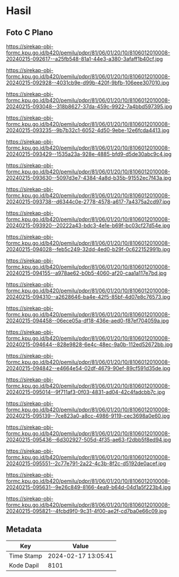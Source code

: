 # Hasil

## Foto C Plano

https://sirekap-obj-formc.kpu.go.id/b420/pemilu/pdpr/81/06/01/20/10/8106012010008-20240215-092617--a25fb548-81a1-44e3-a380-3afaff1b40cf.jpg

https://sirekap-obj-formc.kpu.go.id/b420/pemilu/pdpr/81/06/01/20/10/8106012010008-20240215-092928--4031cb9e-d99b-420f-9bfb-106eee307010.jpg

https://sirekap-obj-formc.kpu.go.id/b420/pemilu/pdpr/81/06/01/20/10/8106012010008-20240215-093048--318b8627-37da-459c-9922-7a4bbd597395.jpg

https://sirekap-obj-formc.kpu.go.id/b420/pemilu/pdpr/81/06/01/20/10/8106012010008-20240215-093235--9b7b32c1-6052-4d50-9ebe-12e6fcda4413.jpg

https://sirekap-obj-formc.kpu.go.id/b420/pemilu/pdpr/81/06/01/20/10/8106012010008-20240215-093429--1535a23a-928e-4885-bfd9-d5de30abc9c4.jpg

https://sirekap-obj-formc.kpu.go.id/b420/pemilu/pdpr/81/06/01/20/10/8106012010008-20240215-093630--5097d3e7-4384-4a8d-b35b-91552ec7f43a.jpg

https://sirekap-obj-formc.kpu.go.id/b420/pemilu/pdpr/81/06/01/20/10/8106012010008-20240215-093738--d6344c0e-2778-4578-a617-7a4375a2cd97.jpg

https://sirekap-obj-formc.kpu.go.id/b420/pemilu/pdpr/81/06/01/20/10/8106012010008-20240215-093920--20222a43-bdc3-4e1e-b69f-bc03cf27d54e.jpg

https://sirekap-obj-formc.kpu.go.id/b420/pemilu/pdpr/81/06/01/20/10/8106012010008-20240215-094028--feb5c249-32dd-4ed0-b29f-0c622152991b.jpg

https://sirekap-obj-formc.kpu.go.id/b420/pemilu/pdpr/81/06/01/20/10/8106012010008-20240215-094155--a978ae62-b0b5-4060-af20-caa1a117e7bd.jpg

https://sirekap-obj-formc.kpu.go.id/b420/pemilu/pdpr/81/06/01/20/10/8106012010008-20240215-094310--a2628646-ba4e-42f5-85bf-4d07e8c76573.jpg

https://sirekap-obj-formc.kpu.go.id/b420/pemilu/pdpr/81/06/01/20/10/8106012010008-20240215-094458--06ece05a-df18-436e-aed0-f87ef704059a.jpg

https://sirekap-obj-formc.kpu.go.id/b420/pemilu/pdpr/81/06/01/20/10/8106012010008-20240215-094644--828e9828-6e4c-48ec-9a0b-112ed52672bb.jpg

https://sirekap-obj-formc.kpu.go.id/b420/pemilu/pdpr/81/06/01/20/10/8106012010008-20240215-094842--e4664e54-02df-4679-90ef-89cf591d35de.jpg

https://sirekap-obj-formc.kpu.go.id/b420/pemilu/pdpr/81/06/01/20/10/8106012010008-20240215-095014--9f711af3-0f03-4831-ad04-42c4fadcbb7c.jpg

https://sirekap-obj-formc.kpu.go.id/b420/pemilu/pdpr/81/06/01/20/10/8106012010008-20240215-095139--7ce823a0-a8cc-4986-9119-cec3698a0e60.jpg

https://sirekap-obj-formc.kpu.go.id/b420/pemilu/pdpr/81/06/01/20/10/8106012010008-20240215-095436--6d302927-505d-4f35-ae63-f2dbb5f8ed94.jpg

https://sirekap-obj-formc.kpu.go.id/b420/pemilu/pdpr/81/06/01/20/10/8106012010008-20240215-095551--2c77e791-2a22-4c3b-8f2c-d5192de0acef.jpg

https://sirekap-obj-formc.kpu.go.id/b420/pemilu/pdpr/81/06/01/20/10/8106012010008-20240215-095631--9e26c849-8166-4ea9-b64d-04d1a5f223b4.jpg

https://sirekap-obj-formc.kpu.go.id/b420/pemilu/pdpr/81/06/01/20/10/8106012010008-20240215-095821--4fcbd9f0-9c31-4f00-ae2f-cd7ba0e66c09.jpg


## Metadata

| Key        | Value               |
| ---------- | ------------------- |
| Time Stamp | 2024-02-17 13:05:41 |
| Kode Dapil | 8101                |



